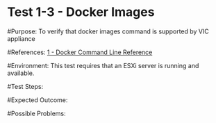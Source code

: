 Test 1-3 - Docker Images
=======

#Purpose:
To verify that docker images command is supported by VIC appliance

#References:
[1 - Docker Command Line Reference](https://docs.docker.com/engine/reference/commandline/images/)

#Environment:
This test requires that an ESXi server is running and available.

#Test Steps:

#Expected Outcome:

#Possible Problems:
